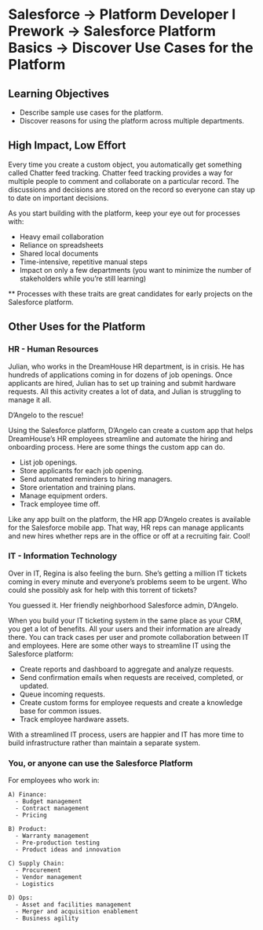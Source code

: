 # Salesforce -> Platform Developer I Prework -> Salesforce Platform Basics -> Discover Use Cases for the Platform

## Learning Objectives

- Describe sample use cases for the platform.
- Discover reasons for using the platform across multiple departments.

## High Impact, Low Effort

Every time you create a custom object, you automatically get something called Chatter feed tracking. Chatter feed tracking provides a way for multiple people to comment and collaborate on a particular record. The discussions and decisions are stored on the record so everyone can stay up to date on important decisions.

As you start building with the platform, keep your eye out for processes with:

- Heavy email collaboration
- Reliance on spreadsheets
- Shared local documents
- Time-intensive, repetitive manual steps
- Impact on only a few departments (you want to minimize the number of stakeholders while you’re still learning)

** Processes with these traits are great candidates for early projects on the Salesforce platform.

## Other Uses for the Platform

### HR - Human Resources

Julian, who works in the DreamHouse HR department, is in crisis. He has hundreds of applications coming in for dozens of job openings. Once applicants are hired, Julian has to set up training and submit hardware requests. All this activity creates a lot of data, and Julian is struggling to manage it all.

D’Angelo to the rescue!

Using the Salesforce platform, D’Angelo can create a custom app that helps DreamHouse’s HR employees streamline and automate the hiring and onboarding process. Here are some things the custom app can do.

- List job openings.
- Store applicants for each job opening.
- Send automated reminders to hiring managers.
- Store orientation and training plans.
- Manage equipment orders.
- Track employee time off.

Like any app built on the platform, the HR app D’Angelo creates is available for the Salesforce mobile app. That way, HR reps can manage applicants and new hires whether reps are in the office or off at a recruiting fair. Cool!

### IT - Information Technology

Over in IT, Regina is also feeling the burn. She’s getting a million IT tickets coming in every minute and everyone’s problems seem to be urgent. Who could she possibly ask for help with this torrent of tickets?

You guessed it. Her friendly neighborhood Salesforce admin, D’Angelo.

When you build your IT ticketing system in the same place as your CRM, you get a lot of benefits. All your users and their information are already there. You can track cases per user and promote collaboration between IT and employees. Here are some other ways to streamline IT using the Salesforce platform:

- Create reports and dashboard to aggregate and analyze requests.
- Send confirmation emails when requests are received, completed, or updated.
- Queue incoming requests.
- Create custom forms for employee requests and create a knowledge base for common issues.
- Track employee hardware assets.

With a streamlined IT process, users are happier and IT has more time to build infrastructure rather than maintain a separate system.

### You, or anyone can use the Salesforce Platform

For employees who work in:

    A) Finance:
      - Budget management
      - Contract management
      - Pricing

    B) Product:
      - Warranty management
      - Pre-production testing
      - Product ideas and innovation

    C) Supply Chain:
      - Procurement
      - Vendor management
      - Logistics

    D) Ops:
      - Asset and facilities management
      - Merger and acquisition enablement
      - Business agility
